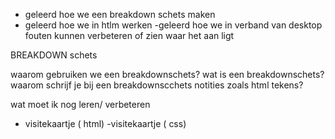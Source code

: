 - geleerd hoe we een breakdown schets maken 
- geleerd hoe we in htlm werken 
-geleerd hoe we in verband van desktop fouten kunnen verbeteren of zien waar het aan ligt 


BREAKDOWN schets

waarom gebruiken we een breakdownschets?
wat is een breakdownschets?
waarom schrijf je bij een breakdownscchets notities zoals html tekens?

wat moet ik nog leren/ verbeteren 
- visitekaartje ( html)
-visitekaartje ( css)

